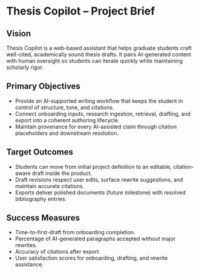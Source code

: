 # Thesis Copilot – Project Brief

## Vision
Thesis Copilot is a web-based assistant that helps graduate students craft well-cited, academically sound thesis drafts. It pairs AI-generated content with human oversight so students can iterate quickly while maintaining scholarly rigor.

## Primary Objectives
- Provide an AI-supported writing workflow that keeps the student in control of structure, tone, and citations.
- Connect onboarding inputs, research ingestion, retrieval, drafting, and export into a coherent authoring lifecycle.
- Maintain provenance for every AI-assisted claim through citation placeholders and downstream resolution.

## Target Outcomes
- Students can move from initial project definition to an editable, citation-aware draft inside the product.
- Draft revisions respect user edits, surface rewrite suggestions, and maintain accurate citations.
- Exports deliver polished documents (future milestone) with resolved bibliography entries.

## Success Measures
- Time-to-first-draft from onboarding completion.
- Percentage of AI-generated paragraphs accepted without major rewrites.
- Accuracy of citations after export.
- User satisfaction scores for onboarding, drafting, and rewrite assistance.
